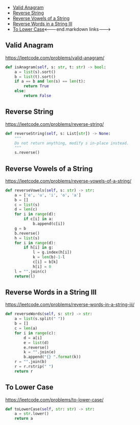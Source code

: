 
+ [Valid Anagram](#valid-anagram)
+ [Reverse String](#reverse-string)
+ [Reverse Vowels of a String](#reverse-vowels-of-a-string)
+ [Reverse Words in a String III](#reverse-words-in-a-string-iii)
+ [To Lower Case](#to-lower-case)<---end.markdown links--->

## Valid Anagram

https://leetcode.com/problems/valid-anagram/

``` python
def isAnagram(self, s: str, t: str) -> bool:
    a = list(s).sort()
    b = list(t).sort()
    if a == b and len(s) == len(t):
        return True
    else:
        return False
```

## Reverse String

https://leetcode.com/problems/reverse-string/

``` python
def reverseString(self, s: List[str]) -> None:
    """
    Do not return anything, modify s in-place instead.
    """
    s.reverse()
```

## Reverse Vowels of a String

https://leetcode.com/problems/reverse-vowels-of-a-string/

``` python
def reverseVowels(self, s: str) -> str:
    a = ['e', 'u', 'i', 'o', 'a']
    b = []
    c = list(s)
    d = len(c)
    for i in range(d):
        if c[i] in a:
            b.append(c[i])
    g = b
    b.reverse()
    h = list(s)
    for i in range(d):
        if h[i] in g:
            l = g.index(h[i])
            k = len(b)-1-l
            c[i] = b[k]
            h[i] = 0
    l = "".join(c)
    return(l)
```

## Reverse Words in a String III

https://leetcode.com/problems/reverse-words-in-a-string-iii/

``` python
def reverseWords(self, s: str) -> str:
    a = list(s.split(" "))
    b = []
    c = len(a)
    for i in range(c):
        d = a[i]
        e = list(d)
        e.reverse()
        k = "".join(e)
        b.append("{} ".format(k))
    r = "".join(b)
    r = r.rstrip(" ")
    return r
```

## To Lower Case

https://leetcode.com/problems/to-lower-case/

``` python
def toLowerCase(self, str: str) -> str:
    a = str.lower()
    return a
```